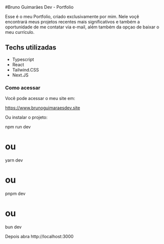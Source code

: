 #Bruno Guimarães Dev - Portfolio 

Esse é o meu Portfolio, criado exclusivamente por mim. Nele voçê encontrará meus projetos recentes mais significativos e também a oportunidade de me contatar via e-mail, além também da opçao de baixar o meu currículo. 

## Techs utilizadas

- Typescript
- React
- Tailwind.CSS
- Next.JS

### Como acessar

Você pode acessar o meu site em:

https://www.brunoguimaraesdev.site

Ou instalar o projeto:

npm run dev
# ou
yarn dev
# ou
pnpm dev
# ou
bun dev

Depois abra http://localhost:3000
